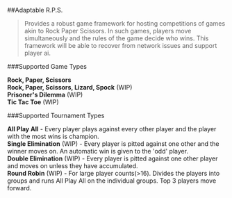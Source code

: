 ##Adaptable R.P.S.


>Provides a robust game framework for hosting competitions of games akin to Rock Paper Scissors. In such games, players move simultaneously and the rules of the game decide who wins. This framework will be able to recover from network issues and support player ai.


###Supported Game Types
>
**Rock, Paper, Scissors**  
**Rock, Paper, Scissors, Lizard, Spock** (WIP)  
**Prisoner's Dilemma** (WIP)  
**Tic Tac Toe** (WIP)  

###Supported Tournament Types
>
**All Play All** - Every player plays against every other player and the player with the most wins is champion.  
**Single Elimination** (WIP) - Every player is pitted against one other and the winner moves on. An automatic win is given to the 'odd' player.  
**Double Elimination** (WIP) - Every player is pitted against one other player and moves on unless they have accumulated.  
**Round Robin** (WIP) - For large player counts(>16). Divides the players into groups and runs All Play All on the individual groups. Top 3 players move forward.  